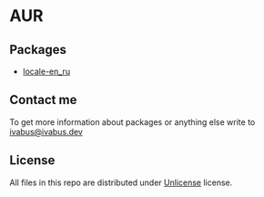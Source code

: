 # AUR

## Packages

- [locale-en_ru](./locale-en_ru)

## Contact me

To get more information about packages or anything else write to <ivabus@ivabus.dev>

## License

All files in this repo are distributed under [Unlicense](https://unlicense.org) license.
